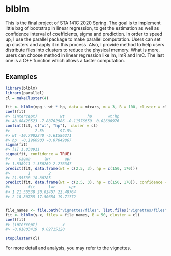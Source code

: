 # blblm

<!-- badges: start -->
<!-- badges: end -->

This is the final project of STA 141C 2020 Spring. The goal is to implement little bag of bootstrap in linear regression, to get the estimation as well as confidence interval of coefficients, sigma and prediction. In order to speed up, I use the parallel package to make parallel computation. Users can set up clusters and apply it in this process. Also, I provide method to help users distribute files into clusters to reduce the physical memory. What is more, users can choose method in linear regression like lm, lmR and lmC. The last one is a C++ function which allows a faster computation.
    
## Examples

``` r
library(blblm)
library(parallel)
cl = makeCluster(4)

fit <- blblm(mpg ~ wt * hp, data = mtcars, m = 3, B = 100, cluster = cl, method = "lmC")
coef(fit)
#> (Intercept)          wt          hp       wt:hp 
#> 48.88428523 -7.88702986 -0.11576659  0.02600976
confint(fit, c("wt", "hp")， cluser = cl)
#>           2.5%       97.5%
#> wt -10.7902240 -5.61586271
#> hp  -0.1960903 -0.07049867
sigma(fit)
#> [1] 1.838911
sigma(fit, confidence = TRUE)
#>    sigma      lwr      upr 
#> 1.838911 1.350269 2.276347
predict(fit, data.frame(wt = c(2.5, 3), hp = c(150, 170)))
#>        1        2 
#> 21.55538 18.80785
predict(fit, data.frame(wt = c(2.5, 3), hp = c(150, 170)), confidence = TRUE)
#>        fit      lwr      upr
#> 1 21.55538 20.02457 22.48764
#> 2 18.80785 17.50654 19.71772


file_names <- file.path("vignettes/files", list.files("vignettes/files"))
fit <- blblm(y~x, files = file_names, B = 50, cluster = cl)
coef(fit)
#> (Intercept)           x 
#> -0.01803419  0.02715120 

stopCluster(cl)
```
For more detail and analysis, you may refer to the vignettes.
